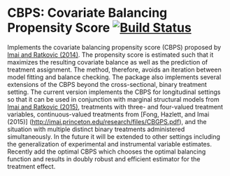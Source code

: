 # CBPS: Covariate Balancing Propensity Score [![Build Status](https://travis-ci.org/kosukeimai/CBPS.svg?branch=master)](https://travis-ci.org/kosukeimai/CBPS)

Implements the covariate balancing propensity score (CBPS) proposed by
[Imai and Ratkovic (2014)](https://doi.org/10.1111/rssb.12027). The propensity
score is estimated such that it maximizes the resulting covariate
balance as well as the prediction of treatment assignment. The method,
therefore, avoids an iteration between model fitting and balance
checking.  The package also implements several extensions of the CBPS
beyond the cross-sectional, binary treatment setting.  The current
version implements the CBPS for longitudinal settings so that it can
be used in conjunction with marginal structural models from [Imai and
Ratkovic (2015)](https://doi.org/10.1080/01621459.2014.956872), treatments with
three- and four-valued treatment variables, continuous-valued
treatments from [Fong, Hazlett, and Imai (2015)]
(http://imai.princeton.edu/research/files/CBGPS.pdf), and the
situation with multiple distinct binary treatments administered
simultaneously. In the future it will be extended to other settings
including the generalization of experimental and instrumental variable
estimates. Recently add the optimal CBPS which chooses the optimal
balancing function and results in doubly robust and efficient
estimator for the treatment effect.
